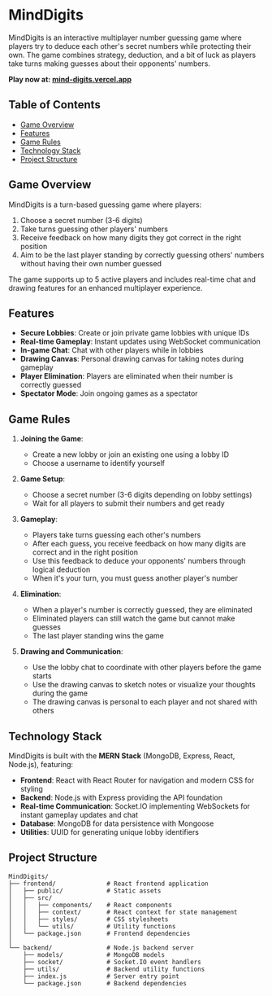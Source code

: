 # MindDigits

MindDigits is an interactive multiplayer number guessing game where players try to deduce each other's secret numbers while protecting their own. The game combines strategy, deduction, and a bit of luck as players take turns making guesses about their opponents' numbers.

**Play now at: [mind-digits.vercel.app](https://mind-digits.vercel.app)**

## Table of Contents
- [Game Overview](#game-overview)
- [Features](#features)
- [Game Rules](#game-rules)
- [Technology Stack](#technology-stack)
- [Project Structure](#project-structure)

## Game Overview

MindDigits is a turn-based guessing game where players:
1. Choose a secret number (3-6 digits)
2. Take turns guessing other players' numbers
3. Receive feedback on how many digits they got correct in the right position
4. Aim to be the last player standing by correctly guessing others' numbers without having their own number guessed

The game supports up to 5 active players and includes real-time chat and drawing features for an enhanced multiplayer experience.

## Features

- **Secure Lobbies**: Create or join private game lobbies with unique IDs
- **Real-time Gameplay**: Instant updates using WebSocket communication
- **In-game Chat**: Chat with other players while in lobbies
- **Drawing Canvas**: Personal drawing canvas for taking notes during gameplay
- **Player Elimination**: Players are eliminated when their number is correctly guessed
- **Spectator Mode**: Join ongoing games as a spectator

## Game Rules

1. **Joining the Game**:
   - Create a new lobby or join an existing one using a lobby ID
   - Choose a username to identify yourself

2. **Game Setup**:
   - Choose a secret number (3-6 digits depending on lobby settings)
   - Wait for all players to submit their numbers and get ready

3. **Gameplay**:
   - Players take turns guessing each other's numbers
   - After each guess, you receive feedback on how many digits are correct and in the right position
   - Use this feedback to deduce your opponents' numbers through logical deduction
   - When it's your turn, you must guess another player's number

4. **Elimination**:
   - When a player's number is correctly guessed, they are eliminated
   - Eliminated players can still watch the game but cannot make guesses
   - The last player standing wins the game

5. **Drawing and Communication**:
   - Use the lobby chat to coordinate with other players before the game starts
   - Use the drawing canvas to sketch notes or visualize your thoughts during the game
   - The drawing canvas is personal to each player and not shared with others

## Technology Stack

MindDigits is built with the **MERN Stack** (MongoDB, Express, React, Node.js), featuring:

- **Frontend**: React with React Router for navigation and modern CSS for styling
- **Backend**: Node.js with Express providing the API foundation
- **Real-time Communication**: Socket.IO implementing WebSockets for instant gameplay updates and chat
- **Database**: MongoDB for data persistence with Mongoose
- **Utilities**: UUID for generating unique lobby identifiers

## Project Structure

```
MindDigits/
├── frontend/              # React frontend application
│   ├── public/            # Static assets
│   ├── src/
│   │   ├── components/    # React components
│   │   ├── context/       # React context for state management
│   │   ├── styles/        # CSS stylesheets
│   │   └── utils/         # Utility functions
│   └── package.json       # Frontend dependencies
│
└── backend/               # Node.js backend server
    ├── models/            # MongoDB models
    ├── socket/            # Socket.IO event handlers
    ├── utils/             # Backend utility functions
    ├── index.js           # Server entry point
    └── package.json       # Backend dependencies
```
